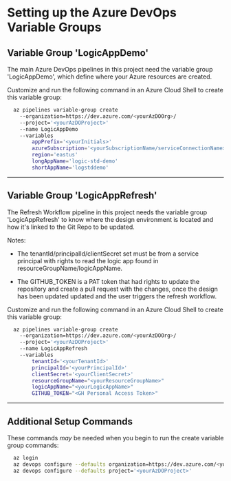 # Setting up the Azure DevOps Variable Groups

## Variable Group 'LogicAppDemo'

The main Azure DevOps pipelines in this project need the variable group 'LogicAppDemo', which define where your Azure resources are created.

Customize and run the following command in an Azure Cloud Shell to create this variable group:

``` bash
  az pipelines variable-group create 
    --organization=https://dev.azure.com/<yourAzDOOrg>/ 
    --project='<yourAzDOProject>' 
    --name LogicAppDemo
    --variables 
        appPrefix='<yourInitials>' 
        azureSubscription='<yourSubscriptionName/serviceConnectionName>' 
        region='eastus' 
        longAppName='logic-std-demo'
        shortAppName='logstddemo'
```

---

## Variable Group 'LogicAppRefresh'

The Refresh Workflow pipeline in this project needs the variable group 'LogicAppRefresh' to know where the design environment is located and how it's linked to the Git Repo to be updated.

Notes:

- The tenantId/principalId/clientSecret set must be from a service principal with rights to read the logic app found in resourceGroupName/logicAppName.

- The GITHUB_TOKEN is a PAT token that had rights to update the repository and create a pull request with the changes, once the design has been updated updated and the user triggers the refresh workflow.

Customize and run the following command in an Azure Cloud Shell to create this variable group:

``` bash
  az pipelines variable-group create 
    --organization=https://dev.azure.com/<yourAzDOOrg>/ 
    --project='<yourAzDOProject>' 
    --name LogicAppRefresh
    --variables 
        tenantId='<yourTenantId>'
        principalId='<yourPrincipalId>'
        clientSecret='<yourClientSecret>'
        resourceGroupName="<yourResourceGroupName>"
        logicAppName="<yourLogicAppName>"
        GITHUB_TOKEN="<GH Personal Access Token>"
```

---

## Additional Setup Commands

These commands *may* be needed when you begin to run the create variable group commands:

``` bash
  az login
  az devops configure --defaults organization=https://dev.azure.com/<yourAzDOOrg>/ 
  az devops configure --defaults project='<yourAzDOProject>' 
```
